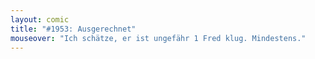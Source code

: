 ```yaml
---
layout: comic
title: "#1953: Ausgerechnet"
mouseover: "Ich schätze, er ist ungefähr 1 Fred klug. Mindestens."
---
```

